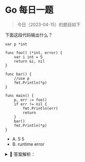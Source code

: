 # Go 每日一题

> 今日（2023-04-15）的题目如下

下面这段代码输出什么？

```golang
var p *int

func foo() (*int, error) {
	var i int = 5
	return &i, nil
}

func bar() {
	//use p
	fmt.Println(*p)
}

func main() {
	p, err := foo()
	if err != nil {
		fmt.Println(err)
		return
	}
	bar()
	fmt.Println(*p)
}
```

- A. 5 5
- B. runtime error

<details>
<summary style="cursor: pointer">🔑 答案解析：</summary>
<div>

参考答案及解析：B。

知识点：变量作用域。问题出在操作符 `:=`，对于使用 `:=` 定义的变量，如果新变量与同名已定义的变量不在同一个作用域中，那么 Go 会新定义这个变量。对于本例来说，main() 函数里的 p 是新定义的变量，会遮住全局变量 p，导致执行到 `bar()`时程序，全局变量 p 依然还是 nil，程序随即 Crash。

正确的做法是将 main() 函数修改为：

```golang
func main() {
	var err error
	p, err = foo()
	if err != nil {
		fmt.Println(err)
		return
	}
	bar()
	fmt.Println(*p)
}
```

这道题目引自 Tony Bai 老师的一篇文章，原文讲的很详细，推荐。

[https://tonybai.com/2015/01/13/a-hole-about-variable-scope-in-golang/](https://tonybai.com/2015/01/13/a-hole-about-variable-scope-in-golang/)

</div>
</details>

